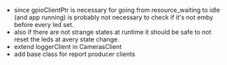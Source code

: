 - since gpioClientPtr is necessary for going from resource_waiting to idle (and app running) is probably not necessary
to check if it's not emby before every led set.
- also if there are not strange states at runtime it should be safe to not reset the leds at avery state change.
- extend loggerClient in CamerasClient
- add base class for report producer clients
